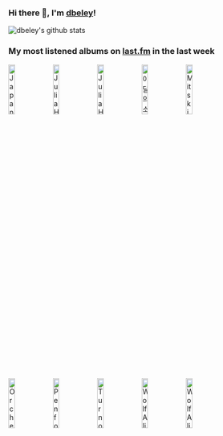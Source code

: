 ### Hi there 👋, I'm [dbeley](https://dbeley.ovh/en)!

![dbeley's github stats](https://github-readme-stats.vercel.app/api?username=dbeley)

### My most listened albums on [last.fm](https://www.last.fm/user/d_beley) in the last week

[<img src='https://lastfm.freetls.fastly.net/i/u/300x300/5d93403fbc951b7d31fa80ff826b5180.jpg' width='16%' height='16%' alt='Japanese Breakfast - Jubilee'>](https://www.last.fm/music/japanese%2bbreakfast/jubilee)&nbsp;
[<img src='https://lastfm.freetls.fastly.net/i/u/300x300/f7217fa1319c242872b6148740b26bcc.png' width='16%' height='16%' alt='Julia Holter - Have You In My Wilderness'>](https://www.last.fm/music/julia%2bholter/have%2byou%2bin%2bmy%2bwilderness)&nbsp;
[<img src='https://lastfm.freetls.fastly.net/i/u/300x300/8ee296bc1ea8dfcc004f9749da12b48b.jpg' width='16%' height='16%' alt='Julia Holter - Aviary'>](https://www.last.fm/music/julia%2bholter/aviary)&nbsp;
[<img src='https://lastfm.freetls.fastly.net/i/u/300x300/d2107c979eb820d08345b06cd9dad757.jpg' width='16%' height='16%' alt='이달의 소녀 오드아이써클 - Max & Match'>](https://www.last.fm/music/%25ec%259d%25b4%25eb%258b%25ac%25ec%259d%2598%2b%25ec%2586%258c%25eb%2585%2580%2b%25ec%2598%25a4%25eb%2593%259c%25ec%2595%2584%25ec%259d%25b4%25ec%258d%25a8%25ed%2581%25b4/max%2b%2526%2bmatch)&nbsp;
[<img src='https://lastfm.freetls.fastly.net/i/u/300x300/9ccbcd069c1149d28110373fe89de744.jpg' width='16%' height='16%' alt='Mitski - Bury Me at Make Out Creek'>](https://www.last.fm/music/mitski/bury%2bme%2bat%2bmake%2bout%2bcreek)&nbsp;
<br>
[<img src='https://lastfm.freetls.fastly.net/i/u/300x300/76b7605045984332c3340de76cc7da15.jpg' width='16%' height='16%' alt='Orchestre National De Jazz - Europa Paris'>](https://www.last.fm/music/orchestre%2bnational%2bde%2bjazz/europa%2bparis)&nbsp;
[<img src='https://lastfm.freetls.fastly.net/i/u/300x300/872333cf0b34459bb4a27e592b565d68.jpg' width='16%' height='16%' alt='Penfold - Amateurs and Professionals'>](https://www.last.fm/music/penfold/amateurs%2band%2bprofessionals)&nbsp;
[<img src='https://lastfm.freetls.fastly.net/i/u/300x300/0bc8948eb2c1ed4fc91ecdf067d9ae73.jpg' width='16%' height='16%' alt='Turnover - Peripheral Vision'>](https://www.last.fm/music/turnover/peripheral%2bvision)&nbsp;
[<img src='https://lastfm.freetls.fastly.net/i/u/300x300/ddedb125a182409472112a99e0fc20c1.jpg' width='16%' height='16%' alt='Wolf Alice - Blue Weekend'>](https://www.last.fm/music/wolf%2balice/blue%2bweekend)&nbsp;
[<img src='https://lastfm.freetls.fastly.net/i/u/300x300/045ea4dff9234bb4cb511d89f2c93655.jpg' width='16%' height='16%' alt='Wolf Alice - My Love Is Cool'>](https://www.last.fm/music/wolf%2balice/my%2blove%2bis%2bcool)&nbsp;
<br>
